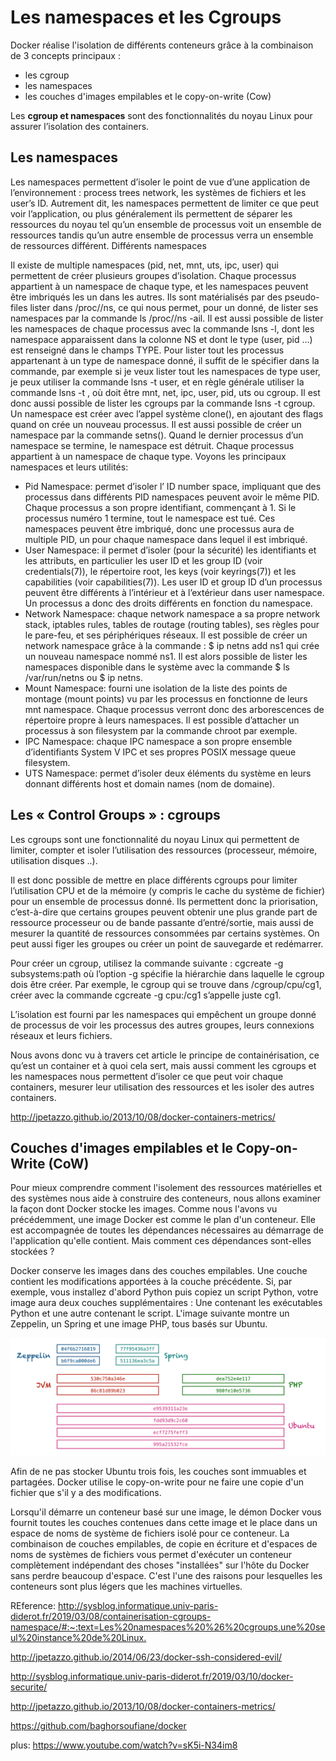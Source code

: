 # Les namespaces et les Cgroups #

Docker réalise l'isolation de différents conteneurs grâce à la combinaison de 3 concepts principaux :

* les cgroup
* les namespaces
* les couches d'images empilables et le copy-on-write (Cow)

Les **cgroup et namespaces** sont des fonctionnalités du noyau Linux pour assurer l’isolation des containers.

## Les namespaces ##

Les namespaces permettent d’isoler le point de vue d’une application de l’environnement : process trees network, les systèmes de fichiers et les user’s ID. Autrement dit, les namespaces permettent de limiter ce que peut voir l’application, ou plus généralement ils permettent de séparer les ressources du noyau tel qu’un ensemble de processus voit un ensemble de ressources tandis qu’un autre ensemble de processus verra un ensemble de ressources différent.
Différents namespaces

Il existe de multiple namespaces (pid, net, mnt, uts, ipc, user) qui permettent de créer plusieurs groupes d’isolation. Chaque processus appartient à un namespace de chaque type, et les namespaces peuvent être imbriqués les un dans les autres.
Ils sont matérialisés par des pseudo-files lister dans /proc/<pid>/ns, ce qui nous permet, pour un <pid> donné, de lister ses namespaces par la commande ls /proc/<pid>/ns -ail.
Il est aussi possible de lister les namespaces de chaque processus avec la commande lsns -l, dont les namespace apparaissent dans la colonne NS et dont le type (user, pid …) est renseigné dans le champs TYPE. Pour lister tout les processus appartenant à un type de namespace donné, il suffit de le spécifier dans la commande, par exemple si je veux lister tout les namespaces de type user, je peux utiliser la commande lsns -t user, et en règle générale utiliser la commande lsns -t <type>, où <type>doit être mnt, net, ipc, user, pid, uts ou cgroup. Il est donc aussi possible de lister les cgroups par la commande lsns -t cgroup.
Un namespace est créer avec l’appel système clone(), en ajoutant des flags quand on crée un nouveau processus. Il est aussi possible de créer un namespace par la commande setns(). Quand le dernier processus d’un namespace se termine, le namespace est détruit. Chaque processus appartient à un namespace de chaque type.
Voyons les principaux namespaces et leurs utilités:

* Pid Namespace: permet d’isoler l’ ID number space, impliquant que des processus dans différents PID namespaces peuvent avoir le même PID. Chaque processus a son propre identifiant, commençant à 1. Si le processus numéro 1 termine, tout le namespace est tué. Ces namespaces peuvent être imbriqué, donc une processus aura de multiple PID, un pour chaque namespace dans lequel il est imbriqué. 
* User Namespace: il permet d’isoler (pour la sécurité) les identifiants et les attributs, en particulier les user ID et les group ID (voir credentials(7)), le répertoire root, les keys (voir keyrings(7)) et les capabilities (voir capabilities(7)). Les user ID et group ID d’un processus peuvent être différents à l’intérieur et à l’extérieur dans user namespace. Un processus a donc des droits différents en fonction du namespace.
*  Network Namespace: chaque network namespace a sa propre network stack, iptables rules, tables de routage (routing tables), ses règles pour le pare-feu, et ses périphériques réseaux. Il est possible de créer un network namespace grâce à la commande : $ ip netns add ns1 qui crée un nouveau namespace nommé ns1. Il est alors possible de lister les namespaces disponible dans le système avec la commande $ ls /var/run/netns ou $ ip netns.
* Mount Namespace: fourni une isolation de la liste des points de montage (mount points) vu par les processus en fonctionne de leurs mnt namespace. Chaque processus verront donc des arborescences de répertoire propre à leurs namespaces. Il est possible d’attacher un processus à son filesystem par la commande chroot par exemple.
* IPC Namespace: chaque IPC namespace a son propre ensemble d’identifiants System V IPC et ses propres POSIX message queue filesystem.
* UTS Namespace: permet d’isoler deux éléments du système en leurs donnant différents host et domain names (nom de domaine). 

## Les « Control Groups » : cgroups ##

Les cgroups sont une fonctionnalité du noyau Linux qui permettent de limiter, compter et isoler l’utilisation des ressources (processeur, mémoire, utilisation disques ..).

Il est donc possible de mettre en place différents cgroups pour limiter l’utilisation CPU et de la mémoire (y compris le cache du système de fichier) pour un ensemble de processus donné. Ils permettent donc la priorisation, c’est-à-dire que certains groupes peuvent obtenir une plus grande part de ressource processeur ou de bande passante d’entré/sortie, mais aussi de mesurer la quantité de ressources consommées par certains systèmes. On peut aussi figer les groupes ou créer un point de sauvegarde et redémarrer.

Pour créer un cgroup, utilisez la commande suivante : cgcreate -g subsystems:path où l’option -g spécifie la hiérarchie dans laquelle le cgroup dois être créer. Par exemple, le cgroup qui se trouve dans /cgroup/cpu/cg1, créer avec la commande cgcreate -g cpu:/cg1 s’appelle juste cg1.

L’isolation est fourni par les namespaces qui empêchent un groupe donné de processus de voir les processus des autres groupes, leurs connexions réseaux et leurs fichiers.

Nous avons donc vu à travers cet article le principe de containérisation, ce qu’est un container et à quoi cela sert, mais aussi comment les cgroups et les namespaces nous permettent d’isoler ce que peut voir chaque containers, mesurer leur utilisation des ressources et les isoler des autres containers.

<http://jpetazzo.github.io/2013/10/08/docker-containers-metrics/>

## Couches d'images empilables et le Copy-on-Write (CoW) ##

Pour mieux comprendre comment l'isolement des ressources matérielles et des systèmes nous aide à construire des conteneurs, nous allons examiner la façon dont Docker stocke les images. Comme nous l'avons vu précédemment, une image Docker est comme le plan d'un conteneur. Elle est accompagnée de toutes les dépendances nécessaires au démarrage de l'application qu'elle contient. Mais comment ces dépendances sont-elles stockées ?

Docker conserve les images dans des couches empilables. Une couche contient les modifications apportées à la couche précédente. Si, par exemple, vous installez d'abord Python puis copiez un script Python, votre image aura deux couches supplémentaires : Une contenant les exécutables Python et une autre contenant le script. L'image suivante montre un Zeppelin, un Spring et une image PHP, tous basés sur Ubuntu.

![plusieurs couches](images/layers-docker.png)

Afin de ne pas stocker Ubuntu trois fois, les couches sont immuables et partagées. Docker utilise le copy-on-write pour ne faire une copie d'un fichier que s'il y a des modifications.

Lorsqu'il démarre un conteneur basé sur une image, le démon Docker vous fournit toutes les couches contenues dans cette image et le place dans un espace de noms de système de fichiers isolé pour ce conteneur. La combinaison de couches empilables, de copie en écriture et d'espaces de noms de systèmes de fichiers vous permet d'exécuter un conteneur complètement indépendant des choses "installées" sur l'hôte du Docker sans perdre beaucoup d'espace. C'est l'une des raisons pour lesquelles les conteneurs sont plus légers que les machines virtuelles.


REference: <http://sysblog.informatique.univ-paris-diderot.fr/2019/03/08/containerisation-cgroups-namespace/#:~:text=Les%20namespaces%20%26%20cgroups,une%20seul%20instance%20de%20Linux.>

http://jpetazzo.github.io/2014/06/23/docker-ssh-considered-evil/

http://sysblog.informatique.univ-paris-diderot.fr/2019/03/10/docker-securite/

http://jpetazzo.github.io/2013/10/08/docker-containers-metrics/

https://github.com/baghorsoufiane/docker

plus: https://www.youtube.com/watch?v=sK5i-N34im8